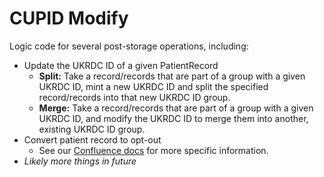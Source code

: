 # CUPID Modify

Logic code for several post-storage operations, including:

- Update the UKRDC ID of a given PatientRecord
  - **Split:** Take a record/records that are part of a group with a given UKRDC ID, mint a new UKRDC ID and split the specified record/records into that new UKRDC ID group.
  - **Merge:** Take a record/records that are part of a group with a given UKRDC ID, and modify the UKRDC ID to merge them into another, existing UKRDC ID group.
- Convert patient record to opt-out
  - See our [Confluence docs](https://renalregistry.atlassian.net/wiki/spaces/SP/pages/2213249114/JTRACE+Replacement#Convert-patient-record-to-opt-out) for more specific information.
- *Likely more things in future*
